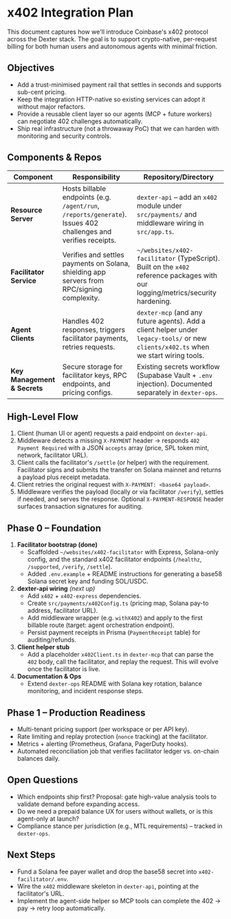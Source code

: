 # x402 Integration Plan

This document captures how we'll introduce Coinbase's x402 protocol across the Dexter stack. The goal is to support crypto-native, per-request billing for both human users and autonomous agents with minimal friction.

## Objectives
- Add a trust-minimised payment rail that settles in seconds and supports sub-cent pricing.
- Keep the integration HTTP-native so existing services can adopt it without major refactors.
- Provide a reusable client layer so our agents (MCP + future workers) can negotiate 402 challenges automatically.
- Ship real infrastructure (not a throwaway PoC) that we can harden with monitoring and security controls.

## Components & Repos
| Component | Responsibility | Repository/Directory |
| --- | --- | --- |
| **Resource Server** | Hosts billable endpoints (e.g. `/agent/run`, `/reports/generate`). Issues 402 challenges and verifies receipts. | `dexter-api` – add an `x402` module under `src/payments/` and middleware wiring in `src/app.ts`. |
| **Facilitator Service** | Verifies and settles payments on Solana, shielding app servers from RPC/signing complexity. | `~/websites/x402-facilitator` (TypeScript). Built on the `x402` reference packages with our logging/metrics/security hardening. |
| **Agent Clients** | Handles 402 responses, triggers facilitator payments, retries requests. | `dexter-mcp` (and any future agents). Add a client helper under `legacy-tools/` or new `clients/x402.ts` when we start wiring tools. |
| **Key Management & Secrets** | Secure storage for facilitator keys, RPC endpoints, and pricing configs. | Existing secrets workflow (Supabase Vault + `.env` injection). Documented separately in `dexter-ops`. |

## High-Level Flow
1. Client (human UI or agent) requests a paid endpoint on `dexter-api`.
2. Middleware detects a missing `X-PAYMENT` header → responds `402 Payment Required` with a JSON `accepts` array (price, SPL token mint, network, facilitator URL).
3. Client calls the facilitator's `/settle` (or helper) with the requirement. Facilitator signs and submits the transfer on Solana mainnet and returns a payload plus receipt metadata.
4. Client retries the original request with `X-PAYMENT: <base64 payload>`.
5. Middleware verifies the payload (locally or via facilitator `/verify`), settles if needed, and serves the response. Optional `X-PAYMENT-RESPONSE` header surfaces transaction signatures for auditing.

## Phase 0 – Foundation
1. **Facilitator bootstrap (done)**
   - Scaffolded `~/websites/x402-facilitator` with Express, Solana-only config, and the standard x402 facilitator endpoints (`/healthz`, `/supported`, `/verify`, `/settle`).
   - Added `.env.example` + README instructions for generating a base58 Solana secret key and funding SOL/USDC.
2. **dexter-api wiring** *(next up)*
   - Add `x402` + `x402-express` dependencies.
   - Create `src/payments/x402Config.ts` (pricing map, Solana pay-to address, facilitator URL).
   - Add middleware wrapper (e.g. `withX402`) and apply to the first billable route (target: agent orchestration endpoint).
   - Persist payment receipts in Prisma (`PaymentReceipt` table) for auditing/refunds.
3. **Client helper stub**
   - Add a placeholder `x402Client.ts` in `dexter-mcp` that can parse the `402` body, call the facilitator, and replay the request. This will evolve once the facilitator is live.
4. **Documentation & Ops**
   - Extend `dexter-ops` README with Solana key rotation, balance monitoring, and incident response steps.

## Phase 1 – Production Readiness
- Multi-tenant pricing support (per workspace or per API key).
- Rate limiting and replay protection (`nonce` tracking) at the facilitator.
- Metrics + alerting (Prometheus, Grafana, PagerDuty hooks).
- Automated reconciliation job that verifies facilitator ledger vs. on-chain balances daily.

## Open Questions
- Which endpoints ship first? Proposal: gate high-value analysis tools to validate demand before expanding access.
- Do we need a prepaid balance UX for users without wallets, or is this agent-only at launch?
- Compliance stance per jurisdiction (e.g., MTL requirements) – tracked in `dexter-ops`.

## Next Steps
- Fund a Solana fee payer wallet and drop the base58 secret into `x402-facilitator/.env`.
- Wire the `x402` middleware skeleton in `dexter-api`, pointing at the facilitator's URL.
- Implement the agent-side helper so MCP tools can complete the 402 → pay → retry loop automatically.
